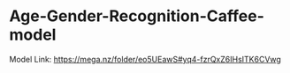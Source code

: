 # Age-Gender-Recognition-Caffee-model

Model Link: https://mega.nz/folder/eo5UEawS#yq4-fzrQxZ6IHsITK6CVwg

